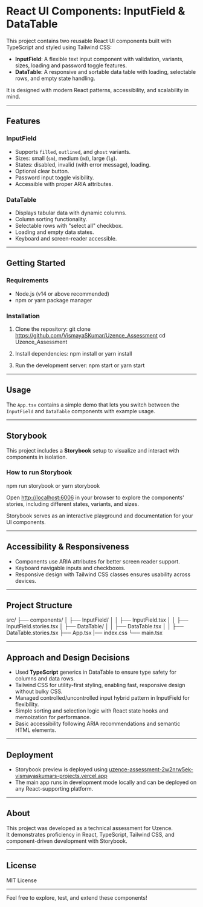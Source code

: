 # React UI Components: InputField & DataTable

This project contains two reusable React UI components built with TypeScript and styled using Tailwind CSS:
- **InputField**: A flexible text input component with validation, variants, sizes, loading and password toggle features.
- **DataTable**: A responsive and sortable data table with loading, selectable rows, and empty state handling.

It is designed with modern React patterns, accessibility, and scalability in mind.

---

## Features

### InputField
- Supports `filled`, `outlined`, and `ghost` variants.
- Sizes: small (`sm`), medium (`md`), large (`lg`).
- States: disabled, invalid (with error message), loading.
- Optional clear button.
- Password input toggle visibility.
- Accessible with proper ARIA attributes.

### DataTable
- Displays tabular data with dynamic columns.
- Column sorting functionality.
- Selectable rows with "select all" checkbox.
- Loading and empty data states.
- Keyboard and screen-reader accessible.

---

## Getting Started

### Requirements
- Node.js (v14 or above recommended)
- npm or yarn package manager

### Installation

1. Clone the repository:
git clone https://github.com/VismayaSKumar/Uzence_Assessment
cd Uzence_Assessment

2. Install dependencies:
npm install or yarn install

3. Run the development server:
npm start or yarn start


---

## Usage

The `App.tsx` contains a simple demo that lets you switch between the `InputField` and `DataTable` components with example usage.


---

## Storybook

This project includes a **Storybook** setup to visualize and interact with components in isolation.

### How to run Storybook

npm run storybook or yarn storybook


Open [http://localhost:6006](http://localhost:6006) in your browser to explore the components' stories, including different states, variants, and sizes.

Storybook serves as an interactive playground and documentation for your UI components.

---

## Accessibility & Responsiveness

- Components use ARIA attributes for better screen reader support.
- Keyboard navigable inputs and checkboxes.
- Responsive design with Tailwind CSS classes ensures usability across devices.

---

## Project Structure

src/
├── components/
│ ├── InputField/
│ │ ├── InputField.tsx
│ │ ├── InputField.stories.tsx
│ ├── DataTable/
│ │ ├── DataTable.tsx
│ │ ├── DataTable.stories.tsx
├── App.tsx
|── index.css
└── main.tsx

---

## Approach and Design Decisions

- Used **TypeScript** generics in DataTable to ensure type safety for columns and data rows.
- Tailwind CSS for utility-first styling, enabling fast, responsive design without bulky CSS.
- Managed controlled/uncontrolled input hybrid pattern in InputField for flexibility.
- Simple sorting and selection logic with React state hooks and memoization for performance.
- Basic accessibility following ARIA recommendations and semantic HTML elements.

---

## Deployment

- Storybook preview is deployed using [uzence-assessment-2w2nrw5ek-vismayaskumars-projects.vercel.app](storybook)
- The main app runs in development mode locally and can be deployed on any React-supporting platform.

---

## About

This project was developed as a technical assessment for Uzence.  
It demonstrates proficiency in React, TypeScript, Tailwind CSS, and component-driven development with Storybook.

---

## License

MIT License

---

Feel free to explore, test, and extend these components!








